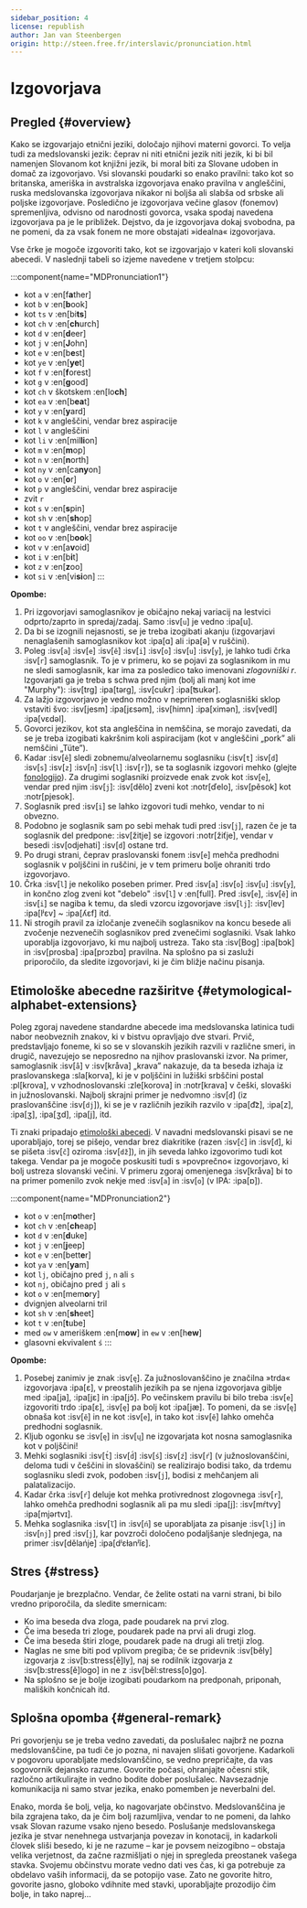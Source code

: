 ```yaml
---
sidebar_position: 4
license: republish
author: Jan van Steenbergen
origin: http://steen.free.fr/interslavic/pronunciation.html
---
```


# Izgovorjava

## Pregled \{#overview}

Kako se izgovarjajo etnični jeziki, določajo njihovi materni govorci. To velja tudi za medslovanski jezik: čeprav ni niti etnični jezik niti jezik, ki bi bil namenjen Slovanom kot knjižni jezik, bi moral biti za Slovane udoben in domač za izgovorjavo. Vsi slovanski poudarki so enako pravilni: tako kot so britanska, ameriška in avstralska izgovorjava enako pravilna v angleščini, ruska medslovanska izgovorjava nikakor ni boljša ali slabša od srbske ali poljske izgovorjave. Posledično je izgovorjava večine glasov (fonemov) spremenljiva, odvisno od narodnosti govorca, vsaka spodaj navedena izgovorjava pa je le približek. Dejstvo, da je izgovorjava dokaj svobodna, pa ne pomeni, da za vsak fonem ne more obstajati »idealna« izgovorjava.

Vse črke je mogoče izgovoriti tako, kot se izgovarjajo v kateri koli slovanski abecedi. V naslednji tabeli so izjeme navedene v tretjem stolpcu:

:::component{name="MDPronunciation1"}
- kot `a` v :en[f**a**ther]
- kot `b` v :en[**b**ook]
- kot `ts` v :en[bi**ts**]
- kot `ch` v :en[**ch**urch]
- kot `d` v :en[**d**eer]
- kot `j` v :en[**J**ohn]
- kot `e` v :en[b**e**st]
- kot `ye` v :en[**ye**t]
- kot `f` v :en[**f**orest]
- kot `g` v :en[**g**ood]
- kot `ch` v škotskem :en[lo**ch**]
- kot `ea` v :en[b**ea**t]
- kot `y` v :en[**y**ard]
- kot `k` v angleščini, vendar brez aspiracije
- kot `l` v angleščini
- kot `li` v :en[mil**li**on]
- kot `m` v :en[**m**op]
- kot `n` v :en[**n**orth]
- kot `ny` v :en[ca**ny**on]
- kot `o` v :en[**o**r]
- kot `p` v angleščini, vendar brez aspiracije
- zvit `r`
- kot `s` v :en[**s**pin]
- kot `sh` v :en[**sh**op]
- kot `t` v angleščini, vendar brez aspiracije
- kot `oo` v :en[b**oo**k]
- kot `v` v :en[a**v**oid]
- kot `i` v :en[b**i**t]
- kot `z` v :en[**z**oo]
- kot `si` v :en[vi**si**on]
:::

**Opombe:**

1. Pri izgovorjavi samoglasnikov je običajno nekaj variacij na lestvici odprto/zaprto in spredaj/zadaj. Samo :isv[`u`] je vedno :ipa[u].
2. Da bi se izognili nejasnosti, se je treba izogibati akanju (izgovarjavi nenaglašenih samoglasnikov kot :ipa[ɑ] ali :ipa[ə] v ruščini).
3. Poleg :isv[`a`] :isv[`e`] :isv[`ě`] :isv[`i`] :isv[`o`] :isv[`u`] :isv[`y`],  je lahko tudi črka :isv[`r`] samoglasnik. To je v primeru, ko se pojavi za soglasnikom in mu ne sledi samoglasnik, kar ima za posledico tako imenovani _zlogovniški r_. Izgovarjati ga je treba s schwa pred njim (bolj ali manj kot ime "Murphy"): :isv[trg] :ipa[tərg], :isv[cukr] :ipa[ʦukər].
4. Za lažjo izgovorjavo je vedno možno v neprimeren soglasniški sklop vstaviti švo: :isv[jesm] :ipa[jɛsǝm], :isv[himn] :ipa[ximǝn], :isv[vedl] :ipa[vɛdǝl].
5. Govorci jezikov, kot sta angleščina in nemščina, se morajo zavedati, da se je treba izogibati kakršnim koli aspiracijam (kot v angleščini „pork” ali nemščini „Tüte”).
6. Kadar :isv[`ě`] sledi zobnemu/alveolarnemu soglasniku (:isv[`t`] :isv[`d`] :isv[`s`] :isv[`z`] :isv[`n`] :isv[`l`] :isv[`r`]), se ta soglasnik izgovori mehko (glejte [fonologijo][1]). Za drugimi soglasniki proizvede enak zvok kot :isv[`e`], vendar pred njim :isv[`j`]: :isv[dělo] zveni kot :notr[ďelo], :isv[pěsok]  kot :notr[pjesok].
7. Soglasnik pred :isv[`i`] se lahko izgovori tudi mehko, vendar to ni obvezno.
8. Podobno je soglasnik sam po sebi mehak tudi pred :isv[`j`], razen če je ta soglasnik del predpone: :isv[žitje] se izgovori :notr[žiťje], vendar v besedi :isv[odjehati] :isv[`d`] ostane trd.
9. Po drugi strani, čeprav praslovanski fonem :isv[`e`] mehča predhodni soglasnik v poljščini in ruščini, je v tem primeru bolje ohraniti trdo izgovorjavo.
10. Črka :isv[`l`] je nekoliko poseben primer. Pred :isv[`a`] :isv[`o`] :isv[`u`] :isv[`y`],  in končno zlog zveni kot "debelo" :isv[`l`] v :en[full]. Pred :isv[`e`], :isv[`ě`]  in :isv[`i`] se nagiba k temu, da sledi vzorcu izgovorjave :isv[`lj`]: :isv[lev] :ipa[lʲɛv]  \~ :ipa[ʎɛf] itd.
11. Ni strogih pravil za izločanje zvenečih soglasnikov na koncu besede ali zvočenje nezvenečih soglasnikov pred zvenečimi soglasniki. Vsak lahko uporablja izgovorjavo, ki mu najbolj ustreza. Tako sta :isv[Bog] :ipa[bɔk]  in :isv[prosba] :ipa[prɔzbɑ]  pravilna. Na splošno pa si zasluži priporočilo, da sledite izgovorjavi, ki je čim bližje načinu pisanja.

## Etimološke abecedne razširitve \{#etymological-alphabet-extensions}

Poleg zgoraj navedene standardne abecede ima medslovanska latinica tudi nabor neobveznih znakov, ki v bistvu opravljajo dve stvari. Prvič, predstavljajo foneme, ki so se v slovanskih jezikih razvili v različne smeri, in drugič, navezujejo se neposredno na njihov praslovanski izvor. Na primer, samoglasnik :isv[`å`] v :isv[kråva] „krava” nakazuje, da ta beseda izhaja iz praslovanskega :sla[korva], ki je v poljščini in lužiški srbščini postal :pl[krova], v vzhodnoslovanski :zle[korova] in :notr[krava] v češki, slovaški in južnoslovanski. Najbolj skrajni primer je nedvomno :isv[`đ`] (iz praslovanščine :isv[`dj`]), ki se je v različnih jezikih razvilo v :ipa[d͡z], :ipa[z], :ipa[ʒ], :ipa[ʒd], :ipa[j],  itd.

Ti znaki pripadajo [etimološki abecedi][2]. V navadni medslovanski pisavi se ne uporabljajo, torej se pišejo, vendar brez diakritike (razen :isv[`ć`] in :isv[`đ`], ki se pišeta :isv[`č`] oziroma :isv[`dž`]), in jih seveda lahko izgovorimo tudi kot takega. Vendar pa je mogoče poskusiti tudi s »povprečno« izgovorjavo, ki bolj ustreza slovanski večini. V primeru zgoraj omenjenega :isv[kråva] bi to na primer pomenilo zvok nekje med :isv[`a`] in :isv[`o`] (v IPA: :ipa[ɒ]).

:::component{name="MDPronunciation2"}
- kot `o` v :en[m**o**ther]
- kot `ch` v :en[**ch**eap]
- kot `d` v :en[**d**uke]
- kot `j` v :en[**j**eep]
- kot `e` v :en[bett**e**r]
- kot `ya` v :en[**ya**m]
- kot `lj`, običajno pred `j`, `n`  ali `s`
- kot `nj`, običajno pred `j` ali `s`
- kot `o` v :en[mem**o**ry]
- dvignjen alveolarni tril
- kot `sh` v :en[**sh**eet]
- kot `t` v :en[**t**ube]
- med `ow` v ameriškem :en[m**ow**] in `ew` v :en[h**ew**]
- glasovni ekvivalent `ś`
:::

**Opombe:**

1. Posebej zanimiv je znak :isv[`ę`]. Za južnoslovanščino je značilna »trda« izgovorjava :ipa[ɛ], v preostalih jezikih pa se njena izgovorjava giblje med :ipa[ja], :ipa[jɛ]  in :ipa[jɔ̃]. Po večinskem pravilu bi bilo treba :isv[`e`] izgovoriti trdo :ipa[ɛ], :isv[`ę`] pa bolj kot :ipa[jæ]. To pomeni, da se :isv[`ę`] obnaša kot :isv[`ě`] in ne kot :isv[`e`], in tako kot :isv[`ě`] lahko omehča predhodni soglasnik.
2. Kljub ogonku se :isv[`ę`] in :isv[`ų`] ne izgovarjata kot nosna samoglasnika kot v poljščini!
3. Mehki soglasniki :isv[`t́`] :isv[`d́`] :isv[`ś`] :isv[`ź`] :isv[`ŕ`]  (v južnoslovanščini, deloma tudi v češčini in slovaščini) se realizirajo bodisi tako, da trdemu soglasniku sledi zvok, podoben :isv[`j`], bodisi z mehčanjem ali palatalizacijo.
4. Kadar črka :isv[`ŕ`] deluje kot mehka protivrednost zlogovnega :isv[`r`], lahko omehča predhodni soglasnik ali pa mu sledi :ipa[j]: :isv[mŕtvy] :ipa[mjǝrtvɪ].
5. Mehka soglasnika :isv[`ľ`] in :isv[`ń`] se uporabljata za pisanje :isv[`lj`] in :isv[`nj`] pred :isv[`j`], kar povzroči določeno podaljšanje slednjega, na primer :isv[dělańje] :ipa[dʲɛɫanʲĭɛ].

## Stres \{#stress}

Poudarjanje je brezplačno. Vendar, če želite ostati na varni strani, bi bilo vredno priporočila, da sledite smernicam:

- Ko ima beseda dva zloga, pade poudarek na prvi zlog.
- Če ima beseda tri zloge, poudarek pade na prvi ali drugi zlog.
- Če ima beseda štiri zloge, poudarek pade na drugi ali tretji zlog.
- Naglas ne sme biti pod vplivom pregiba; če se pridevnik :isv[běly] izgovarja z :isv[b:stress[ě]ly], naj se rodilnik izgovarja z :isv[b:stress[ě]logo] in ne z :isv[běl:stress[o]go].
- Na splošno se je bolje izogibati poudarkom na predponah, priponah, maliških končnicah itd.

## Splošna opomba \{#general-remark}

Pri govorjenju se je treba vedno zavedati, da poslušalec najbrž ne pozna medslovanščine, pa tudi če jo pozna, ni navajen slišati govorjene. Kadarkoli v pogovoru uporabljate medslovanščino, se vedno prepričajte, da vas sogovornik dejansko razume. Govorite počasi, ohranjajte očesni stik, razločno artikulirajte in vedno bodite dober poslušalec. Navsezadnje komunikacija ni samo stvar jezika, enako pomemben je neverbalni del.

Enako, morda še bolj, velja, ko nagovarjate občinstvo. Medslovanščina je bila zgrajena tako, da je čim bolj razumljiva, vendar to ne pomeni, da lahko vsak Slovan razume vsako njeno besedo. Poslušanje medslovanskega jezika je stvar nenehnega ustvarjanja povezav in konotacij, in kadarkoli človek sliši besedo, ki je ne razume – kar je povsem neizogibno – obstaja velika verjetnost, da začne razmišljati o njej in spregleda preostanek vašega stavka. Svojemu občinstvu morate vedno dati ves čas, ki ga potrebuje za obdelavo vaših informacij, da se potopijo vase. Zato ne govorite hitro, govorite jasno, globoko vdihnite med stavki, uporabljajte prozodijo čim bolje, in tako naprej...

[1]: ./phonology.md#hard-and-soft-consonants

[2]: orthography.md#etymological-alphabet
